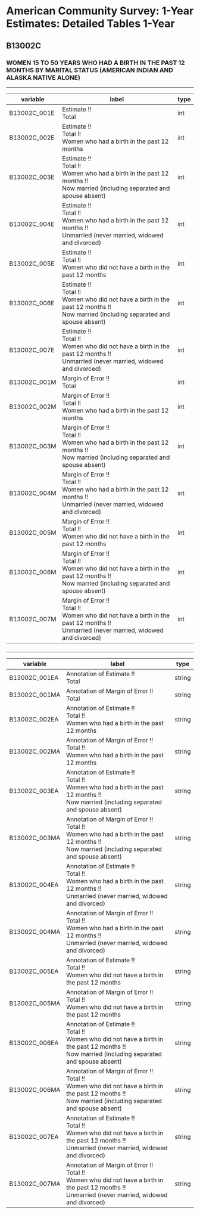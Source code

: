 # American Community Survey: 1-Year Estimates: Detailed Tables 1-Year

## B13002C

### WOMEN 15 TO 50 YEARS WHO HAD A BIRTH IN THE PAST 12 MONTHS BY MARITAL STATUS (AMERICAN INDIAN AND ALASKA NATIVE ALONE)

___

| variable | label | type |
| ----- | ----- | ----- |
| B13002C_001E | Estimate !!<br>Total | int |
| B13002C_002E | Estimate !!<br>Total !!<br>Women who had a birth in the past 12 months | int |
| B13002C_003E | Estimate !!<br>Total !!<br>Women who had a birth in the past 12 months !!<br>Now married (including separated and spouse absent) | int |
| B13002C_004E | Estimate !!<br>Total !!<br>Women who had a birth in the past 12 months !!<br>Unmarried (never married, widowed and divorced) | int |
| B13002C_005E | Estimate !!<br>Total !!<br>Women who did not have a birth in the past 12 months | int |
| B13002C_006E | Estimate !!<br>Total !!<br>Women who did not have a birth in the past 12 months !!<br>Now married (including separated and spouse absent) | int |
| B13002C_007E | Estimate !!<br>Total !!<br>Women who did not have a birth in the past 12 months !!<br>Unmarried (never married, widowed and divorced) | int |
| B13002C_001M | Margin of Error !!<br>Total | int |
| B13002C_002M | Margin of Error !!<br>Total !!<br>Women who had a birth in the past 12 months | int |
| B13002C_003M | Margin of Error !!<br>Total !!<br>Women who had a birth in the past 12 months !!<br>Now married (including separated and spouse absent) | int |
| B13002C_004M | Margin of Error !!<br>Total !!<br>Women who had a birth in the past 12 months !!<br>Unmarried (never married, widowed and divorced) | int |
| B13002C_005M | Margin of Error !!<br>Total !!<br>Women who did not have a birth in the past 12 months | int |
| B13002C_006M | Margin of Error !!<br>Total !!<br>Women who did not have a birth in the past 12 months !!<br>Now married (including separated and spouse absent) | int |
| B13002C_007M | Margin of Error !!<br>Total !!<br>Women who did not have a birth in the past 12 months !!<br>Unmarried (never married, widowed and divorced) | int |
### 

___

| variable | label | type |
| ----- | ----- | ----- |
| B13002C_001EA | Annotation of Estimate !!<br>Total | string |
| B13002C_001MA | Annotation of Margin of Error !!<br>Total | string |
| B13002C_002EA | Annotation of Estimate !!<br>Total !!<br>Women who had a birth in the past 12 months | string |
| B13002C_002MA | Annotation of Margin of Error !!<br>Total !!<br>Women who had a birth in the past 12 months | string |
| B13002C_003EA | Annotation of Estimate !!<br>Total !!<br>Women who had a birth in the past 12 months !!<br>Now married (including separated and spouse absent) | string |
| B13002C_003MA | Annotation of Margin of Error !!<br>Total !!<br>Women who had a birth in the past 12 months !!<br>Now married (including separated and spouse absent) | string |
| B13002C_004EA | Annotation of Estimate !!<br>Total !!<br>Women who had a birth in the past 12 months !!<br>Unmarried (never married, widowed and divorced) | string |
| B13002C_004MA | Annotation of Margin of Error !!<br>Total !!<br>Women who had a birth in the past 12 months !!<br>Unmarried (never married, widowed and divorced) | string |
| B13002C_005EA | Annotation of Estimate !!<br>Total !!<br>Women who did not have a birth in the past 12 months | string |
| B13002C_005MA | Annotation of Margin of Error !!<br>Total !!<br>Women who did not have a birth in the past 12 months | string |
| B13002C_006EA | Annotation of Estimate !!<br>Total !!<br>Women who did not have a birth in the past 12 months !!<br>Now married (including separated and spouse absent) | string |
| B13002C_006MA | Annotation of Margin of Error !!<br>Total !!<br>Women who did not have a birth in the past 12 months !!<br>Now married (including separated and spouse absent) | string |
| B13002C_007EA | Annotation of Estimate !!<br>Total !!<br>Women who did not have a birth in the past 12 months !!<br>Unmarried (never married, widowed and divorced) | string |
| B13002C_007MA | Annotation of Margin of Error !!<br>Total !!<br>Women who did not have a birth in the past 12 months !!<br>Unmarried (never married, widowed and divorced) | string |

